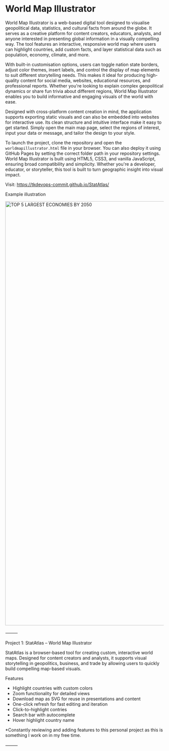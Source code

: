 # World Map Illustrator

World Map Illustrator is a web-based digital tool designed to visualise geopolitical data, statistics, and cultural facts from around the globe. It serves as a creative platform for content creators, educators, analysts, and anyone interested in presenting global information in a visually compelling way. The tool features an interactive, responsive world map where users can highlight countries, add custom facts, and layer statistical data such as population, economy, climate, and more.

With built-in customisation options, users can toggle nation state borders, adjust color themes, insert labels, and control the display of map elements to suit different storytelling needs. This makes it ideal for producing high-quality content for social media, websites, educational resources, and professional reports. Whether you're looking to explain complex geopolitical dynamics or share fun trivia about different regions, World Map Illustrator enables you to build informative and engaging visuals of the world with ease.

Designed with cross-platform content creation in mind, the application supports exporting static visuals and can also be embedded into websites for interactive use. Its clean structure and intuitive interface make it easy to get started. Simply open the main map page, select the regions of interest, input your data or message, and tailor the design to your style.

To launch the project, clone the repository and open the `worldmapillustrator.html` file in your browser. You can also deploy it using GitHub Pages by setting the correct folder path in your repository settings. World Map Illustrator is built using HTML5, CSS3, and vanilla JavaScript, ensuring broad compatibility and simplicity. Whether you're a developer, educator, or storyteller, this tool is built to turn geographic insight into visual impact.

Visit: https://tkdevops-commit.github.io/StatAtlas/


Example illustration

<img width="1080" height="1350" alt="TOP 5 LARGEST ECONOMIES BY 2050" src="https://github.com/user-attachments/assets/9173aeb3-646f-4fa8-ade1-2f653db5f15a" />

⸻

Project 1: StatAtlas – World Map Illustrator

StatAtlas is a browser-based tool for creating custom, interactive world maps. Designed for content creators and analysts, it supports visual storytelling in geopolitics, business, and trade by allowing users to quickly build compelling map-based visuals.

Features
- Highlight countries with custom colors
- Zoom functionality for detailed views
- Download map as SVG for reuse in presentations and content
- One-click refresh for fast editing and iteration
- Click-to-highlight contries
- Search bar with autocomplete
- Hover highlight country name


*Constantly reviewing and adding features to this personal project as this is something I work on in my free time.


⸻


